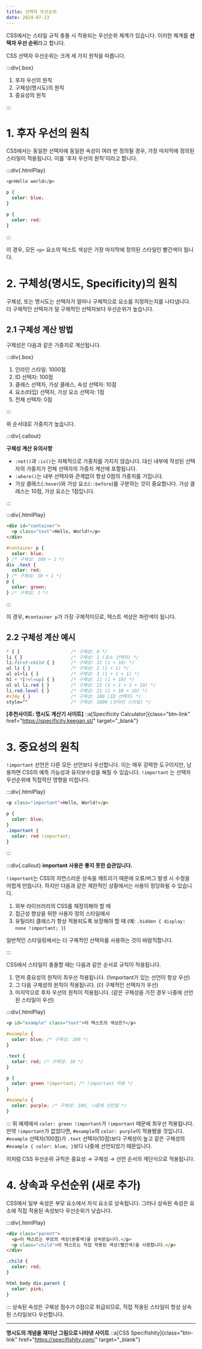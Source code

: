 ```yaml
---
title: 선택자 우선순위
date: 2024-07-23
---
```


CSS에서는 스타일 규칙 충돌 시 적용되는 우선순위 체계가 있습니다. 이러한 체계를 **선택자 우선 순위**라고 합니다.

CSS 선택자 우선순위는 크게 세 가지 원칙을 따릅니다.

:::div{.box}

1. 후자 우선의 원칙
2. 구체성(명시도)의 원칙
3. 중요성의 원칙

:::

# 1. 후자 우선의 원칙

CSS에서는 동일한 선택자에 동일한 속성이 여러 번 정의될 경우, 가장 마지막에 정의된 스타일이 적용됩니다. 이를 '후자 우선의 원칙'이라고 합니다.

:::div{.htmlPlay}

```html
<p>Hello world</p>
```

```css
p {
  color: blue;
}

p {
  color: red;
}
```

:::

이 경우, 모든 `<p>` 요소의 텍스트 색상은 가장 마지막에 정의된 스타일인 빨간색이 됩니다.

# 2. 구체성(명시도, Specificity)의 원칙

구체성, 또는 명시도는 선택자가 얼마나 구체적으로 요소를 지정하는지를 나타냅니다. 더 구체적인 선택자가 덜 구체적인 선택자보다 우선순위가 높습니다.

## 2.1 구체성 계산 방법

구체성은 다음과 같은 가중치로 계산됩니다.

:::div{.box}

1. 인라인 스타일: 1000점
2. ID 선택자: 100점
3. 클래스 선택자, 가상 클래스, 속성 선택자: 10점
4. 요소(타입) 선택자, 가상 요소 선택자: 1점
5. 전체 선택자: 0점

:::

위 순서대로 가중치가 높습니다.

:::div{.callout}

**구체성 계산 유의사항**

- `:not()`과 `:is()`는 자체적으로 가중치를 가지지 않습니다. 대신 내부에 작성된 선택자의 가중치가 전체 선택자의 가중치 계산에 포함됩니다.
- `:where()`는 내부 선택자와 관계없이 항상 0점의 가중치를 가집니다.
- 가상 클래스(`:hover`)와 가상 요소(`::before`)를 구분하는 것이 중요합니다. 가상 클래스는 10점, 가상 요소는 1점입니다.

:::

:::div{.htmlPlay}

```html
<div id="container">
  <p class="text">Hello, World!</p>
</div>
```

```css
#container p {
  color: blue;
} /* 구체성: 100 + 1 */
div .text {
  color: red;
} /* 구체성: 10 + 1 */
p {
  color: green;
} /* 구체성: 1 */
```

:::

이 경우, `#container p`가 가장 구체적이므로, 텍스트 색상은 파란색이 됩니다.

## 2.2 구체성 계산 예시

```css
* { }                   /* 구체성: 0 */
li { }                  /* 구체성: 1 (요소 선택자) */
li:first-child { }      /* 구체성: 11 (1 + 10) */
ul li { }               /* 구체성: 2 (1 + 1) */
ul ol+li { }            /* 구체성: 3 (1 + 1 + 1) */
h1 + *[rel=up] { }      /* 구체성: 11 (1 + 10) */
ul ol li.red { }        /* 구체성: 13 (1 + 1 + 1 + 10) */
li.red.level { }        /* 구체성: 21 (1 + 10 + 10) */
#x34y { }               /* 구체성: 100 (ID 선택자) */
style=""                /* 구체성: 1000 (인라인 스타일) */
```

**[추천사이트: 명시도 계산기 사이트]**
::a[Specificity Calculator]{class="btn-link" href="https://specificity.keegan.st/" target="\_blank"}

# 3. 중요성의 원칙

`!important` 선언은 다른 모든 선언보다 우선합니다. 이는 매우 강력한 도구이지만, 남용하면 CSS의 예측 가능성과 유지보수성을 해칠 수 있습니다. `!important` 는 선택자 우선순위에 직접적인 영향을 미칩니다.

:::div{.htmlPlay}

```html
<p class="important">Hello, World!</p>
```

```css
p {
  color: blue;
}
.important {
  color: red !important;
}
```

:::

:::div{.callout}
**important 사용은 좋지 못한 습관입니다.**

`!important`는 CSS의 자연스러운 상속을 깨트리기 때문에 오류/버그 발생 시 수정을 어렵게 만듭니다. 하지만 다음과 같은 제한적인 상황에서는 사용이 정당화될 수 있습니다.

1. 외부 라이브러리의 CSS를 재정의해야 할 때
2. 접근성 향상을 위한 사용자 정의 스타일에서
3. 유틸리티 클래스가 항상 적용되도록 보장해야 할 때 (예: `.hidden { display: none !important; }`)

일반적인 스타일링에서는 더 구체적인 선택자를 사용하는 것이 바람직합니다.

:::

CSS에서 스타일이 충돌할 때는 다음과 같은 순서로 규칙이 적용됩니다.

1. 먼저 중요성의 원칙이 최우선 적용됩니다. (!important가 있는 선언이 항상 우선)
2. 그 다음 구체성의 원칙이 적용됩니다. (더 구체적인 선택자가 우선)
3. 마지막으로 후자 우선의 원칙이 적용됩니다. (같은 구체성을 가진 경우 나중에 선언된 스타일이 우선)

:::div{.htmlPlay}

```html
<p id="example" class="text">이 텍스트의 색상은?</p>
```

```css
#example {
  color: blue; /* 구체성: 100 */
}

.text {
  color: red; /* 구체성: 10 */
}

p {
  color: green !important; /* !important 적용 */
}

#example {
  color: purple; /* 구체성: 100, 나중에 선언됨 */
}
```

:::
위 예제에서 `color: green !important`가 `!important` 때문에 최우선 적용됩니다.
만약 `!important`가 없었다면, `#example`의 `color: purple`이 적용됐을 것입니다.
`#example` 선택자(100점)가 `.text` 선택자(10점)보다 구체성이 높고 같은 구체성의 `#example { color: blue; }`보다 나중에 선언되었기 때문입니다.

이처럼 CSS 우선순위 규칙은 중요성 → 구체성 → 선언 순서의 계단식으로 적용됩니다.

# 4. 상속과 우선순위 (새로 추가)

CSS에서 일부 속성은 부모 요소에서 자식 요소로 상속됩니다. 그러나 상속된 속성은 요소에 직접 적용된 속성보다 우선순위가 낮습니다.

:::div{.htmlPlay}

```html
<div class="parent">
  <p>이 텍스트는 부모의 색상(분홍색)을 상속받습니다.</p>
  <p class="child">이 텍스트는 직접 적용된 색상(빨간색)을 사용합니다.</p>
</div>
```

```css
.child {
  color: red;
}

html body div.parent {
  color: pink;
}
```

:::
상속된 속성은 구체성 점수가 0점으로 취급되므로, 직접 적용된 스타일이 항상 상속된 스타일보다 우선합니다.

---

**명시도의 개념을 재미난 그림으로 나타낸 사이트**
::a[CSS Specifishity]{class="btn-link" href="https://specifishity.com/" target="\_blank"}
